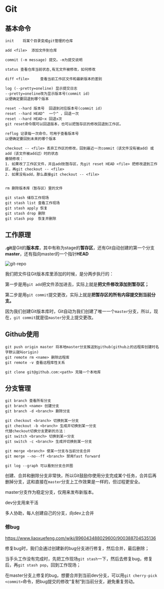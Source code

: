 # Git

## 基本命令

```
init 	将某个目录变成git管理的仓库

add <file>  添加文件到仓库

commit (-m message)	提交。-m为提交说明

status 查看仓库当前状态,有无文件被修改，如何修改

diff <file> 	查看当前工作区文件和最新版本的差别

log (--pretty=oneline) 显示提交日志  
--pretty=oneline改为显示版本号(commit id)
以便确定要回退到哪个版本

reset --hard 版本号  回退到对应版本号(commit id)
reset --hard HEAD^  一个^ ，回退一次
reset --hard HEAD~x 回退x次
git reset命令既可以回退版本，也可以把暂存区的修改回退到工作区。

reflog 记录每一次命令，可用于查看版本号
以便确定要回到未来的哪个版本

checkout -- <file> 丢弃工作区的修改，回到最近一次commit（该文件没有被add）或add（该文件被add过）时的状态
撤销修改：
1. 如果改了工作区文件，并且add到暂存区，先git reset HEAD <file> 把修改退到工作区，再git checkout -- <file>
2. 如果没有add，那么直接git checkout -- <file>


rm 删除版本库（暂存区）里的文件

git stash 储存工作现场
git stash list 查看工作现场
git stash apply 恢复
git stash drop 删除
git stash pop  恢复并删除
```





## 工作原理

**.git**是Git的**版本库**，其中有称为stage的**暂存区**，还有Git自动创建的第一个分支**master**，还有指向master的一个指针**HEAD**

![git-repo](http://hzc-typora.oss-cn-shanghai.aliyuncs.com/img/0)

我们把文件往Git版本库里添加的时候，是分两步执行的：

第一步是用`git add`把文件添加进去，实际上就是**把文件修改添加到暂存区；**

第二步是用`git commit`提交更改，实际上就是**把暂存区的所有内容提交到当前分支。**

因为我们创建Git版本库时，Git自动为我们创建了唯一一个`master`分支，所以，现在，`git commit`就是往`master`分支上提交更改。





## Github使用

```
git push origin master 将本地master分支推送到github(github上的远程库创建时名字默认就叫origin)
git remote rm <name> 删除远程库
git remote -v 查看远程库性关系

git clone git@github.com:<path> 克隆一个本地库
```





## 分支管理

```
git branch 查看所有分支
git branch <name> 创建分支
git branch -d <branch> 删除分支

git checkout <branch> 切换到某一分支
git checkout -b <branch> 生成并切换到某一分支
代替checkout切换分支更新的方法：
git switch <branch> 切换到某一分支
git switch -c <branch> 生成并切换到某一分支

git merge <branch> 使某一分支与当前分支合并
git merge --no--ff <branch> 禁用fast forward

git log --graph 可以看到分支合并图

```

创建、合并和删除分支非常快，所以Git鼓励你使用分支完成某个任务，合并后再删掉分支，这和直接在`master`分支上工作效果是一样的，但过程更安全。

master分支作为稳定分支，仅用来发布新版本。

dev分支用来干活

多人协助，每人创建自己的分支，向dev上合并



### 修bug

https://www.liaoxuefeng.com/wiki/896043488029600/900388704535136

修复bug时，我们会通过创建新的bug分支进行修复，然后合并，最后删除；

当手头工作没有完成时，先把工作现场`git stash`一下，然后去修复bug，修复后，再`git stash pop`，回到工作现场；

在master分支上修复的bug，想要合并到当前dev分支，可以用`git cherry-pick <commit>`命令，把bug提交的修改“复制”到当前分支，避免重复劳动。

